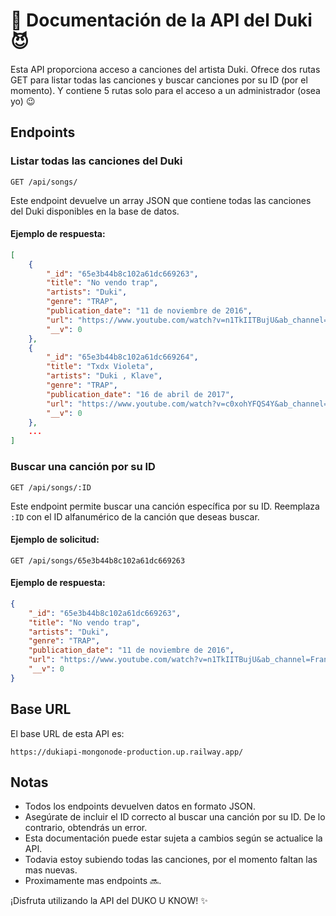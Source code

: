 # 🦇 Documentación de la API del Duki :smiling_imp:

Esta API proporciona acceso a canciones del artista Duki. Ofrece dos rutas GET para listar todas las canciones y buscar canciones por su ID (por el momento).
Y contiene 5 rutas solo para el acceso a un administrador (osea yo) 😉


## Endpoints

### Listar todas las canciones del Duki

```
GET /api/songs/
```

Este endpoint devuelve un array JSON que contiene todas las canciones del Duki disponibles en la base de datos.

#### Ejemplo de respuesta:

```json
[
    {
        "_id": "65e3b44b8c102a61dc669263",
        "title": "No vendo trap",
        "artists": "Duki",
        "genre": "TRAP",
        "publication_date": "11 de noviembre de 2016",
        "url": "https://www.youtube.com/watch?v=n1TkIITBujU&ab_channel=Frankzjj%27",
        "__v": 0
    },
    {
        "_id": "65e3b44b8c102a61dc669264",
        "title": "Txdx Violeta",
        "artists": "Duki , Klave",
        "genre": "TRAP",
        "publication_date": "16 de abril de 2017",
        "url": "https://www.youtube.com/watch?v=c0xohYFQS4Y&ab_channel=Klave",
        "__v": 0
    },
    ...
]
```

### Buscar una canción por su ID

```
GET /api/songs/:ID
```

Este endpoint permite buscar una canción específica por su ID. Reemplaza `:ID` con el ID alfanumérico de la canción que deseas buscar.

#### Ejemplo de solicitud:

```
GET /api/songs/65e3b44b8c102a61dc669263
```

#### Ejemplo de respuesta:

```json
{
    "_id": "65e3b44b8c102a61dc669263",
    "title": "No vendo trap",
    "artists": "Duki",
    "genre": "TRAP",
    "publication_date": "11 de noviembre de 2016",
    "url": "https://www.youtube.com/watch?v=n1TkIITBujU&ab_channel=Frankzjj%27",
    "__v": 0
}
```

## Base URL

El base URL de esta API es:

```
https://dukiapi-mongonode-production.up.railway.app/
```

## Notas

- Todos los endpoints devuelven datos en formato JSON.
- Asegúrate de incluir el ID correcto al buscar una canción por su ID. De lo contrario, obtendrás un error.
- Esta documentación puede estar sujeta a cambios según se actualice la API.
- Todavia estoy subiendo todas las canciones, por el momento faltan las mas nuevas.
- Proximamente mas endpoints 🔜.

¡Disfruta utilizando la API del DUKO U KNOW! ✨
